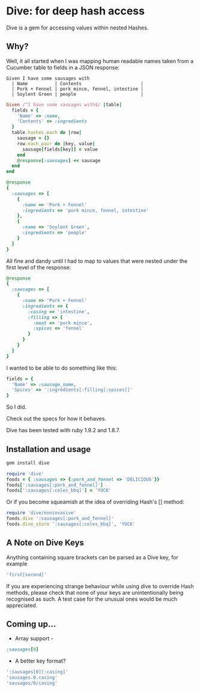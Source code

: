 # Dive: for deep hash access

Dive is a gem for accessing values within nested Hashes.

## Why?

Well, it all started when I was mapping human readable names taken from a Cucumber table to fields in a JSON response:

```cucumber
Given I have some sausages with
  | Name          | Contents                      |
  | Pork + Fennel | pork mince, fennel, intestine |
  | Soylent Green | people                        |  
```

```ruby
Given /^I have some sausages with$/ |table|
  fields = {
    'Name' => :name,
    'Contents' => :ingredients
  }
  table.hashes.each do |row|
    sausage = {} 
    row.each_pair do |key, value|
      sausage[fields[key]] = value
    end
    @response[:sausages] << sausage
  end
end
```

```ruby
@response
{ 
  :sausages => [
    {
	  :name => 'Pork + Fennel'
      :ingredients => 'pork mince, fennel, intestine'
    },
    {
	  :name => 'Soylent Green',
	  :ingredients => 'people'
    }
  ]
}
```

All fine and dandy until I had to map to values that were nested under the first level of the response:

```ruby
@response
{ 
  :sausages => [
    {
	  :name => 'Pork + Fennel'
      :ingredients => {
	    :casing => 'intestine',
	    :filling => {
	      :meat => 'pork mince',
	      :spices => 'fennel'
	    }
      }
    }
  ]
}
```

I wanted to be able to do something like this:

```ruby
fields = {
  'Name' => :sausage_name,
  'Spices' => ':ingredients[:filling[:spices]]'
}
```

So I did.

Check out the specs for how it behaves.

Dive has been tested with ruby 1.9.2 and 1.8.7.

## Installation and usage

```ruby
gem install dive

require 'dive'
foods = { :sausages => {:pork_and_fennel => 'DELICIOUS'}}
foods[':sausages[:pork_and_fennel]']
foods[':sausages[:coles_bbq]'] = 'YUCK'
```

Or if you become squeamish at the idea of overriding Hash's [] method:

```ruby
require 'dive/noninvasive'
foods.dive ':sausages[:pork_and_fennel]'
foods.dive_store ':sausages[:coles_bbq]', 'YUCK'
```

## A Note on Dive Keys

Anything containing square brackets can be parsed as a Dive key, for example 
```ruby
'first[second]'
```
If you are experiencing strange behaviour while using dive to override Hash methods, please check that none of your keys are unintentionally being recognised as such. A test case for the unusual ones would be much appreciated.

## Coming up...

* Array support -
```ruby
:sausages[0]
```

* A better key format?

```ruby
':sausages[0][:casing]'
'sausages.0.casing'
'sausages/0/casing'
```